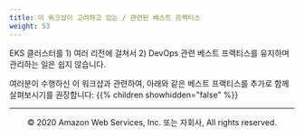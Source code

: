 ```yaml
---
title: 이 워크샵이 고려하고 있는 / 관련된 베스트 프랙티스
weight: 53
---
```



EKS 클러스터를 1) 여러 리전에 걸쳐서 2) DevOps 관련 베스트 프랙티스를 유지하며 관리하는 일은 쉽지 않습니다.

여러분이 수행하신 이 워크샵과 관련하여, 아래와 같은 베스트 프랙티스를 추가로 함께 살펴보시기를 권장합니다:
{{% children showhidden="false" %}}

---
<p align="center">
© 2020 Amazon Web Services, Inc. 또는 자회사, All rights reserved.
</p>
